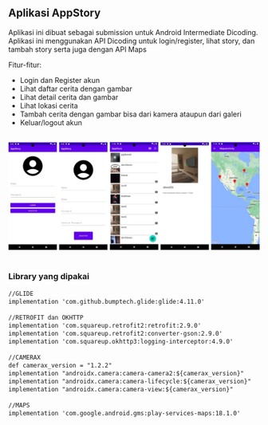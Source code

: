 ## Aplikasi AppStory

Aplikasi ini dibuat sebagai submission untuk Android Intermediate Dicoding.<br/>
Aplikasi ini menggunakan API Dicoding untuk login/register, lihat story, dan tambah story serta juga dengan API Maps<br/>

Fitur-fitur:
- Login dan Register akun
- Lihat daftar cerita dengan gambar
- Lihat detail cerita dan gambar
- Lihat lokasi cerita
- Tambah cerita dengan gambar bisa dari kamera ataupun dari galeri
- Keluar/logout akun

<br/>
<img alt="app screenshot" src=".assets/app-screenshot.jpg">
<br/>
<br/>

### Library yang dipakai

    //GLIDE
    implementation 'com.github.bumptech.glide:glide:4.11.0'

    //RETROFIT dan OKHTTP
    implementation 'com.squareup.retrofit2:retrofit:2.9.0'
    implementation 'com.squareup.retrofit2:converter-gson:2.9.0'
    implementation 'com.squareup.okhttp3:logging-interceptor:4.9.0'

    //CAMERAX
    def camerax_version = "1.2.2"
    implementation "androidx.camera:camera-camera2:${camerax_version}"
    implementation "androidx.camera:camera-lifecycle:${camerax_version}"
    implementation "androidx.camera:camera-view:${camerax_version}"

    //MAPS
    implementation 'com.google.android.gms:play-services-maps:18.1.0'